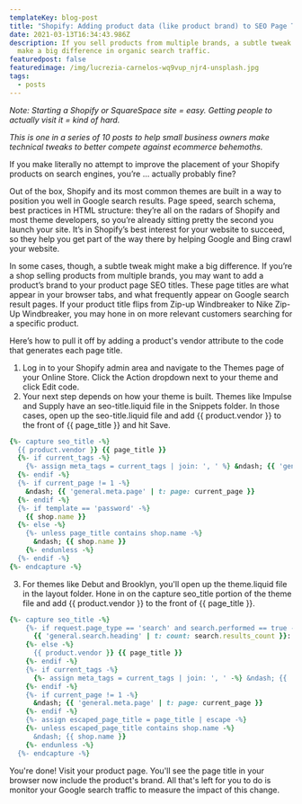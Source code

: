 ```yaml
---
templateKey: blog-post
title: "Shopify: Adding product data (like product brand) to SEO Page Titles"
date: 2021-03-13T16:34:43.986Z
description: If you sell products from multiple brands, a subtle tweak might
  make a big difference in organic search traffic.
featuredpost: false
featuredimage: /img/lucrezia-carnelos-wq9vup_njr4-unsplash.jpg
tags:
  - posts
---
```

*Note: Starting a Shopify or SquareSpace site = easy. Getting people to actually visit it = kind of hard.* 

*This is one in a series of 10 posts to help small business owners make technical tweaks to better compete against ecommerce behemoths.*

If you make literally no attempt to improve the placement of your Shopify products on search engines, you’re … actually probably fine? 

Out of the box, Shopify and its most common themes are built in a way to position you well in Google search results. Page speed, search schema, best practices in HTML structure: they’re all on the radars of Shopify and most theme developers, so you’re already sitting pretty the second you launch your site. It’s in Shopify’s best interest for your website to succeed, so they help you get part of the way there by helping Google and Bing crawl your website. 

In some cases, though, a subtle tweak might make a big difference. If you’re a shop selling products from multiple brands, you may want to add a product’s brand to your product page SEO titles. These page titles are what appear in your browser tabs, and what frequently appear on Google search result pages. If your product title flips from Zip-up Windbreaker to Nike Zip-Up Windbreaker, you may hone in on more relevant customers searching for a specific product.

Here’s how to pull it off by adding a product's vendor attribute to the code that generates each page title.

1. Log in to your Shopify admin area and navigate to the Themes page of your Online Store. Click the Action dropdown next to your theme and click Edit code.
2. Your next step depends on how your theme is built. Themes like Impulse and Supply have an seo-title.liquid file in the Snippets folder. In those cases, open up the seo-title.liquid file and add {{ product.vendor }} to the front of {{ page_title }} and hit Save.

```ruby
{%- capture seo_title -%}
  {{ product.vendor }} {{ page_title }}
  {%- if current_tags -%}
    {%- assign meta_tags = current_tags | join: ', ' %} &ndash; {{ 'general.meta.tags' | t: tags: meta_tags -}}
  {%- endif -%}
  {%- if current_page != 1 -%}
    &ndash; {{ 'general.meta.page' | t: page: current_page }}
  {%- endif -%}
  {%- if template == 'password' -%}
    {{ shop.name }}
  {%- else -%}
    {%- unless page_title contains shop.name -%}
      &ndash; {{ shop.name }}
    {%- endunless -%}
  {%- endif -%}
{%- endcapture -%}
```

3. For themes like Debut and Brooklyn, you'll open up the theme.liquid file in the layout folder. Hone in on the capture seo_title portion of the theme file and add {{ product.vendor }} to the front of {{ page_title }}.

```ruby
{%- capture seo_title -%}
    {%- if request.page_type == 'search' and search.performed == true -%}
      {{ 'general.search.heading' | t: count: search.results_count }}: {{ 'general.search.results_with_count' | t: terms: search.terms, count: search.results_count }}
    {%- else -%}
      {{ product.vendor }} {{ page_title }}
    {%- endif -%}
    {%- if current_tags -%}
      {%- assign meta_tags = current_tags | join: ', ' -%} &ndash; {{ 'general.meta.tags' | t: tags: meta_tags -}}
    {%- endif -%}
    {%- if current_page != 1 -%}
      &ndash; {{ 'general.meta.page' | t: page: current_page }}
    {%- endif -%}
    {%- assign escaped_page_title = page_title | escape -%}
    {%- unless escaped_page_title contains shop.name -%}
      &ndash; {{ shop.name }}
    {%- endunless -%}
  {%- endcapture -%}
```

You're done! Visit your product page. You'll see the page title in your browser now include the product's brand. All that's left for you to do is monitor your Google search traffic to measure the impact of this change.